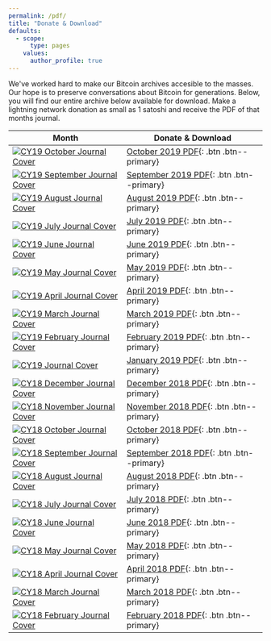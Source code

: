 ```yaml
---
permalink: /pdf/
title: "Donate & Download"
defaults:
  - scope:
      type: pages
    values:
      author_profile: true
---
```


We've worked hard to make our Bitcoin archives accesible to the masses. Our hope is to preserve conversations about Bitcoin for generations. Below, you will find our entire archive below available for download. Make a lightning network donation as small as 1 satoshi and receive the PDF of that months journal.

| Month         | Donate & Download |
| --------         | ------ |
| [![CY19 October Journal Cover](/assets/images/covers/CY19M10-cover-150.png "CY19 October Journal Cover")](https://paywall.link/to/52b74) | [October 2019 PDF](https://paywall.link/to/52b74){: .btn .btn--primary} |
| [![CY19 September Journal Cover](/assets/images/covers/CY19M9-cover-150.png "CY19 September Journal Cover")](https://paywall.link/to/507f0) | [September 2019 PDF](https://paywall.link/to/507f0){: .btn .btn--primary} |
| [![CY19 August Journal Cover](/assets/images/covers/CY19M8-cover-150.png "CY19 August Journal Cover")](https://paywall.link/to/9b0b7) | [August 2019 PDF](https://paywall.link/to/9b0b7){: .btn .btn--primary} |
| [![CY19 July Journal Cover](/assets/images/covers/CY19M7-cover-150.png "CY19 July Journal Cover")](https://paywall.link/to/3ecb3) | [July 2019 PDF](https://paywall.link/to/3ecb3){: .btn .btn--primary} |
| [![CY19 June Journal Cover](/assets/images/covers/CY19M6-cover-150.png "CY19 June Journal Cover")](https://paywall.link/to/1929f) | [June 2019 PDF](https://paywall.link/to/1929f){: .btn .btn--primary} |
| [![CY19 May Journal Cover](/assets/images/covers/CY19M5-cover-150.png "CY19 May Journal Cover")](https://paywall.link/to/1ae88) | [May 2019 PDF](https://paywall.link/to/1ae88){: .btn .btn--primary} |
| [![CY19 April Journal Cover](/assets/images/covers/CY19Q2M4-cover-150.png "CY19 April Journal Cover")](https://paywall.link/to/8d900) | [April 2019 PDF](https://paywall.link/to/8d900){: .btn .btn--primary} |
| [![CY19 March Journal Cover](/assets/images/covers/CY19Q1M3-cover-150.png "CY19 March Journal Cover")](https://paywall.link/to/8a05d) | [March 2019 PDF](https://paywall.link/to/8a05d){: .btn .btn--primary} |
| [![CY19 February Journal Cover](/assets/images/covers/CY19Q1M2-cover-150.png "CY19 February Journal Cover")](https://paywall.link/to/7ceb4) | [February 2019 PDF](https://paywall.link/to/7ceb4){: .btn .btn--primary} |
| [![CY19 Journal Cover](/assets/images/covers/CY19Q1M1-cover-150.png "CY19 January Journal Cover")](https://paywall.link/to/69321) | [January 2019 PDF](https://paywall.link/to/69321){: .btn .btn--primary} |
| [![CY18 December Journal Cover](/assets/images/covers/CY18Q4M12-cover-150.png "CY18 December Journal Cover")](https://paywall.link/to/d4da5) | [December 2018 PDF](https://paywall.link/to/d4da5){: .btn .btn--primary} |
| [![CY18 November Journal Cover](/assets/images/covers/CY18Q4M11-cover-150.png "CY18 November Journal Cover")](https://paywall.link/to/e94f2) | [November 2018 PDF](https://paywall.link/to/e94f2){: .btn .btn--primary} |
| [![CY18 October Journal Cover](/assets/images/covers/CY18Q4M10-cover-150.png "CY18 October Journal Cover")](https://paywall.link/to/23930) | [October 2018 PDF](https://paywall.link/to/23930){: .btn .btn--primary} |
| [![CY18 September Journal Cover](/assets/images/covers/CY18Q3M9-cover-150.png "CY18 September Journal Cover")](https://paywall.link/to/f58c4) | [September 2018 PDF](https://paywall.link/to/f58c4){: .btn .btn--primary} |
| [![CY18 August Journal Cover](/assets/images/covers/CY18M8-cover-150.png "CY18 August Journal Cover")](https://paywall.link/to/459f8) | [August 2018 PDF](https://paywall.link/to/459f8){: .btn .btn--primary} |
| [![CY18 July Journal Cover](/assets/images/covers/CY18M7-cover-150.png "CY18 July Journal Cover")](https://paywall.link/to/070b5) | [July 2018 PDF](https://paywall.link/to/070b5){: .btn .btn--primary} |
| [![CY18 June Journal Cover](/assets/images/covers/CY18M6-cover-150.png "CY18 June Journal Cover")](https://paywall.link/to/bbbdb) | [June 2018 PDF](https://paywall.link/to/bbbdb){: .btn .btn--primary} |
| [![CY18 May Journal Cover](/assets/images/covers/CY18M5-cover-150.png "CY18 May Journal Cover")](https://paywall.link/to/0dbd6) | [May 2018 PDF](https://paywall.link/to/0dbd6){: .btn .btn--primary} |
| [![CY18 April Journal Cover](/assets/images/covers/CY18M4-cover-150.png "CY18 April Journal Cover")](https://paywall.link/to/a2385) | [April 2018 PDF](https://paywall.link/to/a2385){: .btn .btn--primary} |
| [![CY18 March Journal Cover](/assets/images/covers/CY18M3-cover-150.png "CY18 March Journal Cover")](https://paywall.link/to/146b8) | [March 2018 PDF](https://paywall.link/to/146b8){: .btn .btn--primary} |
| [![CY18 February Journal Cover](/assets/images/covers/CY18M2-cover-150.png "CY18 February Journal Cover")](https://paywall.link/to/30288) | [February 2018 PDF](https://paywall.link/to/30288){: .btn .btn--primary} |